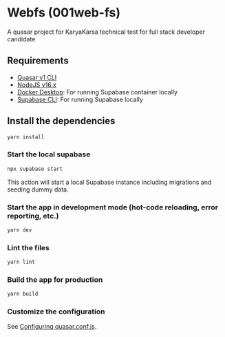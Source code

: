 # Webfs (001web-fs)

A quasar project for KaryaKarsa technical test for full stack developer candidate

## Requirements

- [Quasar v1 CLI](https://v1.quasar.dev/quasar-cli/installation)
- [NodeJS v16.x](https://nodejs.org/en/)
- [Docker Desktop](https://www.docker.com/products/docker-desktop): For running Supabase container locally
- [Supabase CLI](https://supabase.com/docs/guides/cli/getting-started?queryGroups=platform&platform=npx): For running Supabase locally

## Install the dependencies

```bash
yarn install
```

### Start the local supabase

```bash
npx supabase start
```

This action will start a local Supabase instance including migrations and seeding dummy data.

### Start the app in development mode (hot-code reloading, error reporting, etc.)

```bash
yarn dev
```

### Lint the files

```bash
yarn lint
```

### Build the app for production

```bash
yarn build
```

### Customize the configuration

See [Configuring quasar.conf.js](https://v1.quasar.dev/quasar-cli/quasar-conf-js).
